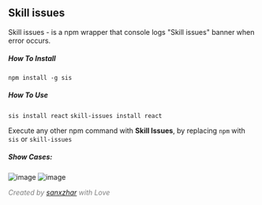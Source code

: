<!-- # Skill issues -->
<!-- ![Licence](https://img.shields.io/github/stars/sanxzhar/skill-issues) -->

## Skill issues

Skill issues - is a npm wrapper that console logs "Skill issues" banner when error occurs. 

##### How To Install 
`npm install -g sis` 

##### How To Use
`sis install react`
`skill-issues install react`

Execute any other npm command with **Skill Issues**, by replacing `npm` with `sis` or `skill-issues`

##### Show Cases:
![image](https://github.com/sanxzhar/skill-issues/assets/58833843/b2315cee-1f5c-4abd-b241-6ad2918711d8)
![image](https://github.com/sanxzhar/skill-issues/assets/58833843/b3d3d00a-f23d-4260-8413-cf1e99daa0c7)

<span style="color:gray">*Created by [sanxzhar](https://github.com/sanxzhar) with Love*</span>